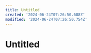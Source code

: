 ```yaml
---
title: Untitled
created: '2024-06-24T07:26:50.688Z'
modified: '2024-06-24T07:26:50.754Z'
---
```


# Untitled
